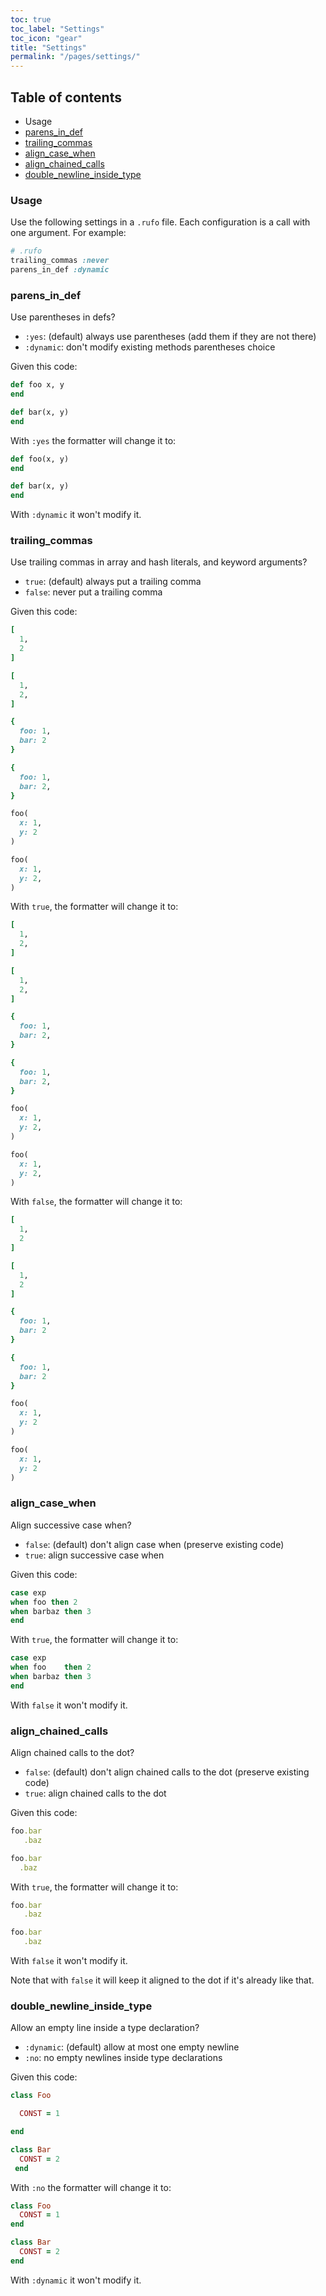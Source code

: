 ```yaml
---
toc: true
toc_label: "Settings"
toc_icon: "gear"
title: "Settings"
permalink: "/pages/settings/"
---
```


## Table of contents

- Usage
- [parens_in_def](#parens_in_def)
- [trailing_commas](#trailing_commas)
- [align_case_when](#align_case_when)
- [align_chained_calls](#align_chained_calls)
- [double_newline_inside_type](#double_newline_inside_type)


### Usage

Use the following settings in a `.rufo` file. Each configuration is a call with one argument. For example:

```ruby
# .rufo
trailing_commas :never
parens_in_def :dynamic
```

### parens_in_def

Use parentheses in defs?

- `:yes`: (default) always use parentheses (add them if they are not there)
- `:dynamic`: don't modify existing methods parentheses choice

Given this code:

```ruby
def foo x, y
end

def bar(x, y)
end
```

With `:yes` the formatter will change it to:

```ruby
def foo(x, y)
end

def bar(x, y)
end
```

With `:dynamic` it won't modify it.

### trailing_commas

Use trailing commas in array and hash literals, and keyword arguments?

- `true`: (default) always put a trailing comma
- `false`: never put a trailing comma

Given this code:

```ruby
[
  1,
  2
]

[
  1,
  2,
]

{
  foo: 1,
  bar: 2
}

{
  foo: 1,
  bar: 2,
}

foo(
  x: 1,
  y: 2
)

foo(
  x: 1,
  y: 2,
)
```

With `true`, the formatter will change it to:

```ruby
[
  1,
  2,
]

[
  1,
  2,
]

{
  foo: 1,
  bar: 2,
}

{
  foo: 1,
  bar: 2,
}

foo(
  x: 1,
  y: 2,
)

foo(
  x: 1,
  y: 2,
)
```
With `false`, the formatter will change it to:

```ruby
[
  1,
  2
]

[
  1,
  2
]

{
  foo: 1,
  bar: 2
}

{
  foo: 1,
  bar: 2
}

foo(
  x: 1,
  y: 2
)

foo(
  x: 1,
  y: 2
)
```

### align_case_when

Align successive case when?

- `false`: (default) don't align case when (preserve existing code)
- `true`: align successive case when

Given this code:

```ruby
case exp
when foo then 2
when barbaz then 3
end
```

With `true`, the formatter will change it to:

```ruby
case exp
when foo    then 2
when barbaz then 3
end
```

With `false` it won't modify it.

### align_chained_calls

Align chained calls to the dot?

- `false`: (default) don't align chained calls to the dot (preserve existing code)
- `true`: align chained calls to the dot

Given this code:

```ruby
foo.bar
   .baz

foo.bar
  .baz
```

With `true`, the formatter will change it to:

```ruby
foo.bar
   .baz

foo.bar
   .baz
```

With `false` it won't modify it.

Note that with `false` it will keep it aligned to the dot if it's already like that.

### double_newline_inside_type

Allow an empty line inside a type declaration?

- `:dynamic`: (default) allow at most one empty newline
- `:no`: no empty newlines inside type declarations

Given this code:

```ruby
class Foo

  CONST = 1

end

class Bar
  CONST = 2
 end
```

With `:no` the formatter will change it to:

```ruby
class Foo
  CONST = 1
end

class Bar
  CONST = 2
end
```

With `:dynamic` it won't modify it.

